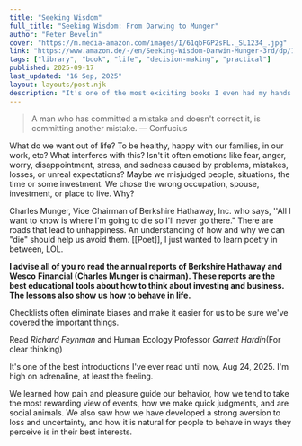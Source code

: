```yaml
---
title: "Seeking Wisdom"
full_title: "Seeking Wisdom: From Darwing to Munger"
author: "Peter Bevelin"
cover: "https://m.media-amazon.com/images/I/61qbFGP2sFL._SL1234_.jpg"
link: "https://www.amazon.de/-/en/Seeking-Wisdom-Darwin-Munger-3rd/dp/1578644283"
tags: ["library", "book", "life", "decision-making", "practical"]
published: 2025-09-17 
last_updated: "16 Sep, 2025"
layout: layouts/post.njk
description: "It's one of the most exiciting books I even had my hands on!"
---
```


>A man who has committed a mistake and doesn't correct it, is committing another mistake.
> — Confucius

What do we want out of life? To be healthy, happy with our families, in our
work, etc? What interferes with this? Isn't it often emotions like fear, anger, worry,
disappointment, stress, and sadness caused by problems, mistakes, losses, or
unreal expectations? Maybe we misjudged people, situations, the time or some
investment. We chose the wrong occupation, spouse, investment, or place to live.
Why?

Charles Munger,
Vice Chairman of Berkshire Hathaway, Inc. who says, ''All I want to know is
where I'm going to die so I'll never go there." There are roads that lead to
unhappiness. An understanding of how and why we can "die" should help us
avoid them. [[Poet]], I just wanted to learn poetry in between, LOL.

**I advise all of you ro read the annual reports of Berkshire Hathaway and Wesco**
**Financial (Charles Munger is chairman). These reports are the best educational**
**tools about how to think about investing and business. The lessons also show us**
**how to behave in life.**

Checklists often eliminate biases and
make it easier for us to be sure we've covered the important things.

Read *Richard Feynman* and Human Ecology Professor *Garrett Hardin*(For clear thinking)

It's one of the best introductions I've ever read until now, Aug 24, 2025. I'm high on adrenaline, at least the feeling.

We learned how pain and pleasure guide our behavior, how we tend to take the most
rewarding view of events, how we make quick judgments, and are social animals.
We also saw how we have developed a strong aversion to loss and uncertainty, and
how it is natural for people to behave in ways they perceive is in their best interests.


